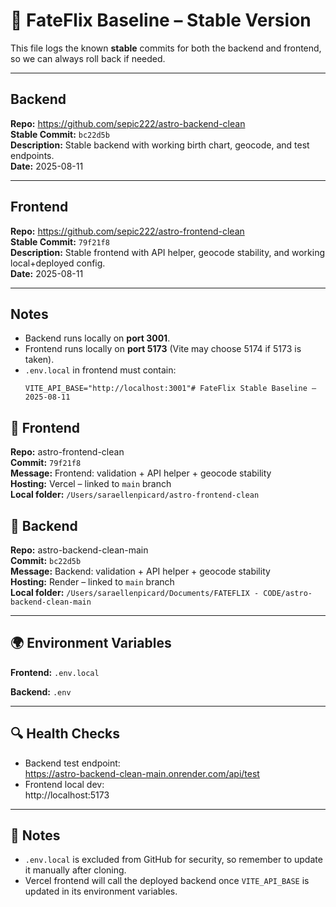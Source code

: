 

# 📌 FateFlix Baseline – Stable Version

This file logs the known **stable** commits for both the backend and frontend, so we can always roll back if needed.

---

## Backend  
**Repo:** https://github.com/sepic222/astro-backend-clean  
**Stable Commit:** `bc22d5b`  
**Description:** Stable backend with working birth chart, geocode, and test endpoints.  
**Date:** 2025-08-11  

---

## Frontend  
**Repo:** https://github.com/sepic222/astro-frontend-clean  
**Stable Commit:** `79f21f8`  
**Description:** Stable frontend with API helper, geocode stability, and working local+deployed config.  
**Date:** 2025-08-11  

---

## Notes  
- Backend runs locally on **port 3001**.  
- Frontend runs locally on **port 5173** (Vite may choose 5174 if 5173 is taken).  
- `.env.local` in frontend must contain:  
  ```env
  VITE_API_BASE="http://localhost:3001"# FateFlix Stable Baseline – 2025-08-11

## 📌 Frontend
**Repo:** astro-frontend-clean  
**Commit:** `79f21f8`  
**Message:** Frontend: validation + API helper + geocode stability  
**Hosting:** Vercel – linked to `main` branch  
**Local folder:** `/Users/saraellenpicard/astro-frontend-clean`  

## 📌 Backend
**Repo:** astro-backend-clean-main  
**Commit:** `bc22d5b`  
**Message:** Backend: validation + API helper + geocode stability  
**Hosting:** Render – linked to `main` branch  
**Local folder:** `/Users/saraellenpicard/Documents/FATEFLIX - CODE/astro-backend-clean-main`  

---

## 🌍 Environment Variables
**Frontend:** `.env.local`

**Backend:** `.env`

---

## 🔍 Health Checks
- Backend test endpoint:  
  https://astro-backend-clean-main.onrender.com/api/test  
- Frontend local dev:  
  http://localhost:5173

---

## 📝 Notes
- `.env.local` is excluded from GitHub for security, so remember to update it manually after cloning.  
- Vercel frontend will call the deployed backend once `VITE_API_BASE` is updated in its environment variables.  
